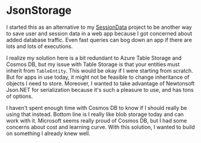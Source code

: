 # JsonStorage

I started this as an alternative to my [SessionData](https://github.com/adamosoftware/SessionData) project to be another way to save user and session data in a web app because I got concerned about added database traffic. Even fast queries can bog down an app if there are lots and lots of executions.

I realize my solution here is a bit redundant to Azure Table Storage and Cosmos DB, but my issue with Table Storage is that your entities must inherit from `TableEntity`. This would be okay if I were starting from scratch. But for apps in use today, it might not be feasible to change inheritance of objects I need to store. Moreover, I wanted to take advantage of Newtonsoft Json.NET for serialization because it's such a pleasure to use, and has tons of options.

I haven't spent enough time with Cosmos DB to know if I should really be using that instead. Bottom line is I really like blob storage today and can work with it. Microsoft seems really proud of Cosmos DB, but I had some concerns about cost and learning curve. With this solution, I wanted to build on something I already knew well.
